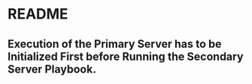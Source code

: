 # README

## Execution of the Primary Server has to be Initialized First before Running the Secondary Server Playbook. ##